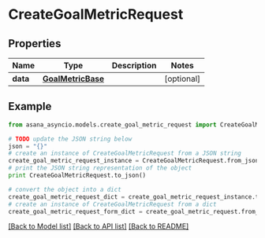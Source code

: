 # CreateGoalMetricRequest


## Properties

Name | Type | Description | Notes
------------ | ------------- | ------------- | -------------
**data** | [**GoalMetricBase**](GoalMetricBase.md) |  | [optional] 

## Example

```python
from asana_asyncio.models.create_goal_metric_request import CreateGoalMetricRequest

# TODO update the JSON string below
json = "{}"
# create an instance of CreateGoalMetricRequest from a JSON string
create_goal_metric_request_instance = CreateGoalMetricRequest.from_json(json)
# print the JSON string representation of the object
print CreateGoalMetricRequest.to_json()

# convert the object into a dict
create_goal_metric_request_dict = create_goal_metric_request_instance.to_dict()
# create an instance of CreateGoalMetricRequest from a dict
create_goal_metric_request_form_dict = create_goal_metric_request.from_dict(create_goal_metric_request_dict)
```
[[Back to Model list]](../README.md#documentation-for-models) [[Back to API list]](../README.md#documentation-for-api-endpoints) [[Back to README]](../README.md)



